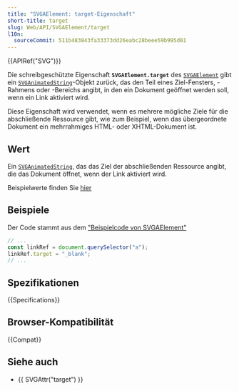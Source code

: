 ```yaml
---
title: "SVGAElement: target-Eigenschaft"
short-title: target
slug: Web/API/SVGAElement/target
l10n:
  sourceCommit: 511b483843fa33373dd26eabc28beee59b995d01
---
```


{{APIRef("SVG")}}

Die schreibgeschützte Eigenschaft **`SVGAElement.target`** des [`SVGAElement`](/de/docs/Web/API/SVGAElement) gibt ein [`SVGAnimatedString`](/de/docs/Web/API/SVGAnimatedString)-Objekt zurück, das den Teil eines Ziel-Fensters, -Rahmens oder -Bereichs angibt, in den ein Dokument geöffnet werden soll, wenn ein Link aktiviert wird.

Diese Eigenschaft wird verwendet, wenn es mehrere mögliche Ziele für die abschließende Ressource gibt, wie zum Beispiel, wenn das übergeordnete Dokument ein mehrrahmiges HTML- oder XHTML-Dokument ist.

## Wert

Ein [`SVGAnimatedString`](/de/docs/Web/API/SVGAnimatedString), das das Ziel der abschließenden Ressource angibt, die das Dokument öffnet, wenn der Link aktiviert wird.

Beispielwerte finden Sie [hier](https://www.w3.org/TR/2011/REC-SVG11-20110816/linking.html#AElementTargetAttribute)

## Beispiele

Der Code stammt aus dem ["Beispielcode von SVGAElement"](/de/docs/Web/API/SVGAElement#example)

```js
// ...
const linkRef = document.querySelector("a");
linkRef.target = "_blank";
// ...
```

## Spezifikationen

{{Specifications}}

## Browser-Kompatibilität

{{Compat}}

## Siehe auch

- {{ SVGAttr("target") }}
